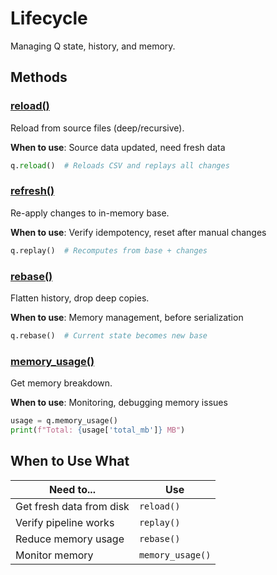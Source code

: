# Lifecycle

Managing Q state, history, and memory.

## Methods

### [reload()](reload.md)
Reload from source files (deep/recursive).

**When to use**: Source data updated, need fresh data

```python
q.reload()  # Reloads CSV and replays all changes
```

### [refresh()](refresh.md)
Re-apply changes to in-memory base.

**When to use**: Verify idempotency, reset after manual changes

```python
q.replay()  # Recomputes from base + changes
```

### [rebase()](rebase.md)
Flatten history, drop deep copies.

**When to use**: Memory management, before serialization

```python
q.rebase()  # Current state becomes new base
```

### [memory_usage()](memory_usage.md)
Get memory breakdown.

**When to use**: Monitoring, debugging memory issues

```python
usage = q.memory_usage()
print(f"Total: {usage['total_mb']} MB")
```

## When to Use What

| Need to... | Use |
|------------|-----|
| Get fresh data from disk | `reload()` |
| Verify pipeline works | `replay()` |
| Reduce memory usage | `rebase()` |
| Monitor memory | `memory_usage()` |
